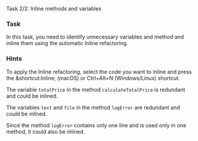 Task 2/2: Inline methods and variables

### Task

In this task, you need to identify unnecessary variables and method and inline them using the automatic Inline
refactoring.

### Hints

<div class="hint" title="Shortcut for Inline refactoring">
To apply the Inline refactoring, select the code you want to inline and press the &shortcut:Inline; (macOS) or 
Ctrl+Alt+N (Windows/Linux) shortcut. 
</div>

<div class="hint" title="Refactoring hint">

The variable `totalPrice` in the method `calculateTotalPrice` is redundant and could be inlined.

The variables `text` and `file` in the method `logError` are redundant and could be inlined.

Since the method `logError` contains only one line and is used only in one method, it could also be inlined.

</div>

